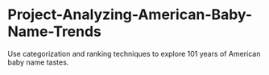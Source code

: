 # Project-Analyzing-American-Baby-Name-Trends
Use categorization and ranking techniques to explore 101 years of American baby name tastes.
